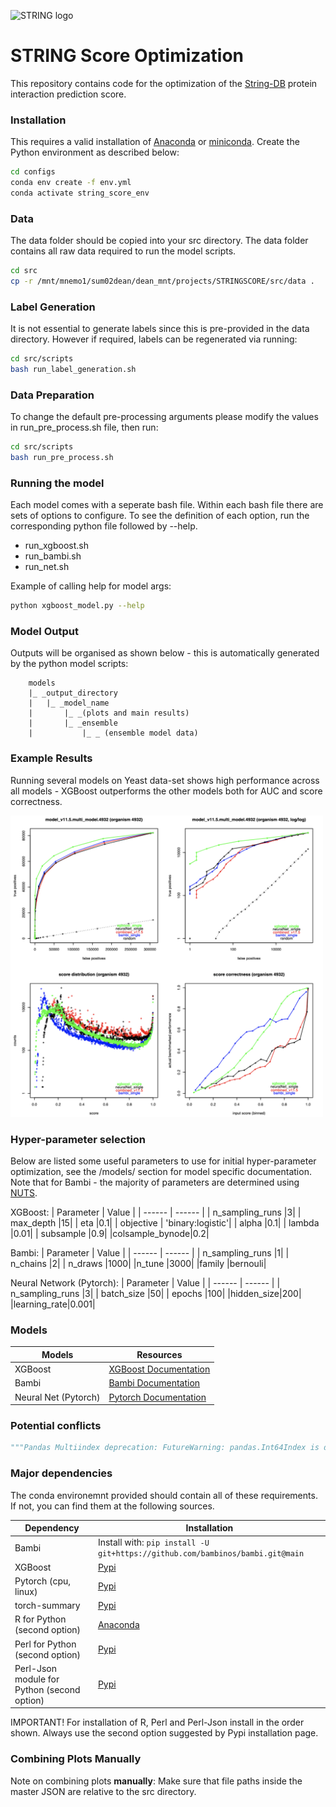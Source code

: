 ![STRING logo](configs/logo.jpg)


# STRING Score Optimization
This repository contains code for the optimization of the [String-DB](https://string-db.org/) protein interaction prediction score. 

### Installation 
This requires a valid installation of [Anaconda](https://docs.conda.io/projects/conda/en/latest/user-guide/install/index.html) or [miniconda](https://docs.conda.io/en/latest/miniconda.html). Create the Python environment as described below:

```sh
cd configs
conda env create -f env.yml 
conda activate string_score_env
```

### Data
The data folder should be copied into your src directory. The data folder contains all raw data required to run the model scripts.
```sh
cd src
cp -r /mnt/mnemo1/sum02dean/dean_mnt/projects/STRINGSCORE/src/data .
```

### Label Generation
It is not essential to generate labels since this is pre-provided in the data directory.
However if required, labels can be regenerated via running:
```bash
cd src/scripts
bash run_label_generation.sh
```

### Data Preparation
To change the default pre-processing arguments please modify the values in run_pre_process.sh file, then run:
```sh
cd src/scripts
bash run_pre_process.sh
```
### Running the model
Each model comes with a seperate bash file. Within each bash file there are sets of options to configure. To see the definition of each option, run the corresponding python file followed by --help. 
- run_xgboost.sh
- run_bambi.sh
- run_net.sh

Example of calling help for model args:
```sh
python xgboost_model.py --help
```

### Model Output
Outputs will be organised as shown below - this is automatically generated by the python model scripts:
```
    models
    |_ _output_directory
    |   |_ _model_name
    |       |_ _(plots and main results)
    |       |_ _ensemble 
    |           |_ _ (ensemble model data)
```

### Example Results

Running several models on Yeast data-set shows high performance across all models - XGBoost outperforms the other models both for AUC and score correctness.

<img src="configs/string_score_example_results.png" alt="example results" width="500"/>


### Hyper-parameter selection

Below are listed some useful parameters to use for initial hyper-parameter optimization, see the /models/ section for model specific documentation. Note that for Bambi - the majority of parameters are determined using [NUTS](http://www.stat.columbia.edu/~gelman/research/published/nuts.pdf).

XGBoost:
| Parameter | Value |
| ------ | ------ | 
| n_sampling_runs |3|
| max_depth |15|
| eta |0.1|
| objective | 'binary:logistic'|
| alpha |0.1|
| lambda |0.01|
| subsample |0.9|
|colsample_bynode|0.2|

Bambi:
| Parameter | Value |
| ------ | ------ | 
| n_sampling_runs |1|
| n_chains |2|
| n_draws |1000|
|n_tune |3000|
|family |bernouli|

Neural Network (Pytorch):
| Parameter | Value |
| ------ | ------ | 
| n_sampling_runs |3|
| batch_size |50|
| epochs |100|
|hidden_size|200|
|learning_rate|0.001|

### Models

| Models | Resources |
| ------ | ------ | 
| XGBoost | [XGBoost Documentation](https://xgboost.readthedocs.io/en/stable/) |
| Bambi | [Bambi Documentation](https://bambinos.github.io/bambi/main/index.html) |
| Neural Net (Pytorch) | [Pytorch Documentation](https://pytorch.org/) |

### Potential conflicts
```py
"""Pandas Multiindex deprecation: FutureWarning: pandas.Int64Index is deprecated and will be removed from pandas in a future version. Use pandas.Index with the appropriate dtype instead."""
```
### Major dependencies
The conda environemnt provided should contain all of these requirements. If not, you can find them at the following sources.

| Dependency | Installation |
| ------ | ------ | 
| Bambi |Install with:    ```pip install -U git+https://github.com/bambinos/bambi.git@main```|
| XGBoost |[Pypi](https://xgboost.readthedocs.io/en/latest/install.html)|
| Pytorch (cpu, linux) |[Pypi](https://pytorch.org/)|
| torch-summary |[Pypi](https://pypi.org/project/torch-summary/)|
| R for Python (second option) |[Anaconda](https://anaconda.org/r/r)|
| Perl for Python  (second option) |[Pypi](https://pypi.org/project/perl/)|
| Perl-Json module for Python (second option) |[Pypi](https://anaconda.org/bioconda/perl-json)|


IMPORTANT! For installation of R, Perl and Perl-Json install in the order shown. Always use the second option suggested by Pypi installation page.

### Combining Plots Manually
Note on combining plots **manually**: Make sure that file paths inside the master JSON are relative to the src directory.
